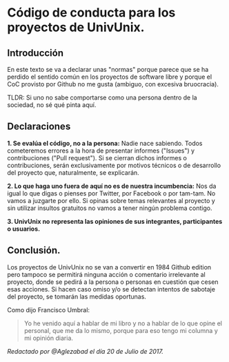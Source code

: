 # Código de conducta para los proyectos de UnivUnix.

## Introducción

En este texto se va a declarar unas "normas" porque parece que se ha perdido el sentido común en los proyectos de software libre y porque el CoC provisto por Github no me gusta (ambiguo, con excesiva bruocracia). 

TLDR: Si uno no sabe comportarse como una persona dentro de la sociedad, no sé qué pinta aquí.

## Declaraciones

**1. Se evalúa el código, no a la persona:** Nadie nace sabiendo. Todos cometeremos errores a la hora de presentar informes ("Issues") y contribuciones ("Pull request"). Si se cierran dichos informes o contribuciones, serán exclusivamente por motivos técnicos o de desarrollo del proyecto que, naturalmente, se explicarán.

**2. Lo que haga uno fuera de aquí no es de nuestra incumbencia:** Nos da igual lo que digas o pienses por Twitter, por Facebook o por tam-tam. No vamos a juzgarte por ello. Si opinas sobre temas relevantes al proyecto y sin utilizar insultos gratuitos no vamos a tener ningún problema contigo.

**3. UnivUnix no representa las opiniones de sus integrantes, participantes o usuarios.**

## Conclusión.

Los proyectos de UnivUnix no se van a convertir en 1984 Github edition pero tampoco se permitirá ninguna acción o comentario irrelevante al proyecto, donde se pedirá a la persona o personas en cuestión que cesen esas acciones. Si hacen caso omiso y/o se detectan intentos de sabotaje del proyecto, se tomarán las medidas oportunas.

Como dijo Francisco Umbral: 
> Yo he venido aquí a hablar de mi libro y no a hablar de lo que opine el personal, que me da lo mismo, porque para eso tengo mi columna y mi opinión diaria.

*Redactado por @Aglezabad el día 20 de Julio de 2017.*
